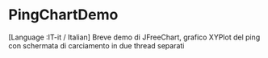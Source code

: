 # PingChartDemo
[Language :IT-it / Italian] Breve demo di JFreeChart, grafico XYPlot del ping con schermata di carciamento in due thread separati
